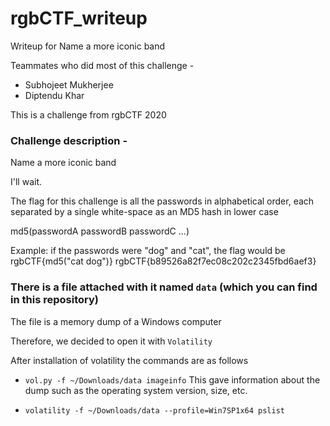 # rgbCTF_writeup
Writeup for Name a more iconic band

Teammates who did most of this challenge - 
- Subhojeet Mukherjee
- Diptendu Khar 


This is a challenge from rgbCTF 2020 

### Challenge description -

Name a more iconic band

I'll wait.

The flag for this challenge is all the passwords in alphabetical order, each separated by a single white-space as an MD5 hash in lower case

md5(passwordA passwordB passwordC ...)

Example: if the passwords were "dog" and "cat", the flag would be
rgbCTF{md5("cat dog")}
rgbCTF{b89526a82f7ec08c202c2345fbd6aef3}


### There is a file attached with it named `data` (which you can find in this repository)

The file is a memory dump of a Windows computer

Therefore, we decided to open it with `Volatility`

After installation of volatility the commands are as follows

- `vol.py -f ~/Downloads/data imageinfo`
    This gave information about the dump such as the operating system version, size, etc.
    
-  `volatility -f ~/Downloads/data --profile=Win7SP1x64 pslist` 


